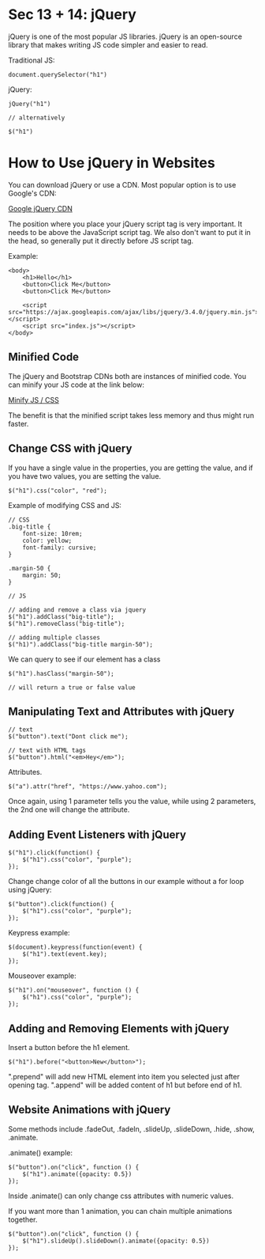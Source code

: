 # Sec 13 + 14: jQuery

jQuery is one of the most popular JS libraries. jQuery is an open-source library that makes writing JS code simpler and easier to read. 

Traditional JS:

```
document.querySelector("h1")
```

jQuery:

```
jQuery("h1")

// alternatively

$("h1")
```

# How to Use jQuery in Websites

You can download jQuery or use a CDN. Most popular option is to use Google's CDN:

[Google jQuery CDN](https://developers.google.com/speed/libraries/#jquery)

The position where you place your jQuery script tag is very important. It needs to be above the JavaScript script tag. We also don't want to put it in the head, so generally put it directly before JS script tag. 

Example:

```
<body>
    <h1>Hello</h1>
    <button>Click Me</button>
    <button>Click Me</button>

    <script src="https://ajax.googleapis.com/ajax/libs/jquery/3.4.0/jquery.min.js"></script>
    <script src="index.js"></script>
</body>
```

## Minified Code

The jQuery and Bootstrap CDNs both are instances of minified code. You can minify your JS code at the link below:

[Minify JS / CSS](https://www.minifier.org/)

The benefit is that the minified script takes less memory and thus might run faster. 


## Change CSS with jQuery

If you have a single value in the properties, you are getting the value, and if you have two values, you are setting the value. 

```
$("h1").css("color", "red");
```

Example of modifying CSS and JS:

```
// CSS
.big-title {
    font-size: 10rem;
    color: yellow;
    font-family: cursive;
}

.margin-50 {
    margin: 50;
}

// JS

// adding and remove a class via jquery
$("h1").addClass("big-title");
$("h1").removeClass("big-title");

// adding multiple classes
$("h1)").addClass("big-title margin-50");
```

We can query to see if our element has a class

```
$("h1").hasClass("margin-50");

// will return a true or false value
```

## Manipulating Text and Attributes with jQuery

```
// text
$("button").text("Dont click me");

// text with HTML tags
$("button").html("<em>Hey</em>");
```


Attributes.

```
$("a").attr("href", "https://www.yahoo.com");
```

Once again, using 1 parameter tells you the value, while using 2 parameters, the 2nd one will change the attribute. 


## Adding Event Listeners with jQuery

```
$("h1").click(function() {
    $("h1").css("color", "purple");
});
```

Change change color of all the buttons in our example without a for loop using jQuery:

```
$("button").click(function() {
    $("h1").css("color", "purple");
});
```
Keypress example:

```
$(document).keypress(function(event) {
    $("h1").text(event.key);
});
```

Mouseover example:

```
$("h1").on("mouseover", function () {
    $("h1").css("color", "purple");
});
```

## Adding and Removing Elements with jQuery

Insert a button before the h1 element. 

```
$("h1").before("<button>New</button>");
```

".prepend" will add new HTML element into item you selected just after opening tag. ".append" will be added content of h1 but before end of h1. 

## Website Animations with jQuery

Some methods include .fadeOut, .fadeIn, .slideUp, .slideDown, .hide, .show, .animate. 

.animate() example:

```
$("button").on("click", function () {
    $("h1").animate({opacity: 0.5})
});
```

Inside .animate() can only change css attributes with numeric values. 

If you want more than 1 animation, you can chain multiple animations together. 

```
$("button").on("click", function () {
    $("h1").slideUp().slideDown().animate({opacity: 0.5})
});
```

